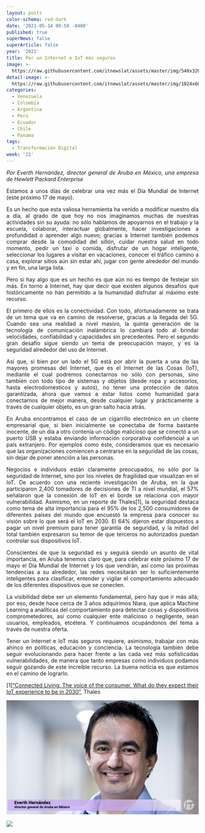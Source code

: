 ```yaml
---
layout: posts
color-schema: red-dark
date: '2021-05-14 09:50 -0400'
published: true
superNews: false
superArticle: false
year: '2021'
title: Por un Internet e IoT más seguros
image: >-
  https://raw.githubusercontent.com/itnewslat/assets/master/img/540x320/Everth-Hernandez-p.jpg
detail-image: >-
  https://raw.githubusercontent.com/itnewslat/assets/master/img/1024x680/Everth-Hernandez-g.jpg
categories:
  - Venezuela
  - Colombia
  - Argentina
  - Perú
  - Ecuador
  - Chile
  - Panama
tags:
  - Transformación Digital
week: '22'
---
```

<p style="text-align: justify;"><em>Por </em><em>Everth Hernández, director general de Aruba en México, una empresa de Hewlett Packard Enterprise</em></p>
<p style="text-align: justify;">Estamos a unos días de celebrar una vez más el Día Mundial de Internet (este próximo 17 de mayo).</p>
<p style="text-align: justify;">Es un hecho que esta valiosa herramienta ha venido a modificar nuestro día a día, al grado de que hoy no nos imaginamos muchas de nuestras actividades sin su ayuda: no sólo hablamos de apoyarnos en el trabajo y la escuela, colaborar, interactuar globalmente, hacer investigaciones a profundidad o aprender algo nuevo; gracias a Internet también podemos comprar desde la comodidad del sillón, cuidar nuestra salud en todo momento, pedir un taxi o comida, disfrutar de un hogar inteligente, seleccionar los lugares a visitar en vacaciones, conocer el tráfico camino a casa, explorar sitios aún sin estar ahí, jugar con gente alrededor del mundo y en fin, una larga lista.</p>
<p style="text-align: justify;">Pero si hay algo que es un hecho es que aún no es tiempo de festejar sin más. En torno a Internet, hay que decir que existen algunos desafíos que históricamente no han permitido a la humanidad disfrutar al máximo este recurso.</p>
<p style="text-align: justify;">El primero de ellos es la conectividad. Con todo, afortunadamente se trata de un tema que va en camino de resolverse, gracias a la llegada del 5G. Cuando sea una realidad a nivel masivo, la quinta generación de la tecnología de comunicación inalámbrica lo cambiará todo al brindar velocidades, confiabilidad y capacidades sin precedentes. Pero el segundo gran desafío sigue siendo un tema de preocupación mayor, y es la seguridad alrededor del uso de Internet.</p>
<p style="text-align: justify;">Así que, si bien por un lado el 5G está por abrir la puerta a una de las mayores promesas del Internet, que es el Internet de las Cosas (IoT), mediante el cual podremos conectarnos no sólo con personas, sino también con todo tipo de sistemas y objetos (desde ropa y accesorios, hasta electrodomésticos y autos), no tener una protección de datos garantizada, ahora que vamos a estar listos como humanidad para conectarnos de mejor manera, desde cualquier lugar y prácticamente a través de cualquier objeto, es un gran salto hacia atrás.</p>
<p style="text-align: justify;">En Aruba encontramos el caso de un cigarrillo electrónico en un cliente empresarial que, si bien inicialmente se conectaba de forma bastante inocente, de un día a otro contenía un código malicioso que se conectó a un puerto USB y estaba enviando información corporativa confidencial a un país extranjero. Por ejemplos como éste, consideramos que es necesario que las organizaciones comiencen a centrarse en la seguridad de las cosas, sin dejar de poner atención a las personas.</p>
<p style="text-align: justify;">Negocios e individuos están claramente preocupados, no sólo por la seguridad de Internet, sino por los niveles de fragilidad que visualizan en el IoT. De acuerdo con una reciente investigación de Aruba, en la que participaron 2,400 tomadores de decisiones de TI a nivel mundial, el 57% señalaron que la conexión de IoT en el borde se relaciona con mayor vulnerabilidad. Asimismo, en un reporte de Thales[1], la seguridad destaca como tema de alta importancia para el 95% de los 2,500 consumidores de diferentes países del mundo que encuestó la empresa para conocer su visión sobre lo que será el IoT en 2030. El 64% dijeron estar dispuestos a pagar un nivel premium para tener garantía de seguridad, y la mitad del total también expresaron su temor de que terceros no autorizados puedan controlar sus dispositivos IoT.</p>
<p style="text-align: justify;">Conscientes de que la seguridad es y seguirá siendo un asunto de vital importancia, en Aruba tenemos claro que, para celebrar este próximo 17 de mayo el Día Mundial de Internet y los que vendrán, así como las próximas tendencias a su alrededor, las redes necesitarán ser lo suficientemente inteligentes para clasificar, entender y vigilar el comportamiento adecuado de los diferentes dispositivos que se conecten.</p>
<p style="text-align: justify;">La visibilidad debe ser un elemento fundamental, pero hay que ir más allá; por eso, desde hace cerca de 3 años adquirimos Niara, que aplica Machine Learning a analíticas del comportamiento para detectar cosas y dispositivos comprometedores, así como cualquier ente malicioso o negligente, sean usuarios, empleados, etcétera. Y continuamos ocupándonos del tema a través de nuestra oferta.</p>
<p style="text-align: justify;">Tener un Internet e IoT más seguros requiere, asimismo, trabajar con más ahínco en políticas, educación y conciencia. La tecnología también debe seguir evolucionando para hacer frente a las cada vez más sofisticadas vulnerabilidades, de manera que tanto empresas como individuos podamos seguir gozando de este increíble recurso. La buena noticia es que estamos en el camino de lograrlo.</p>
<p style="text-align: justify;">[1]<a href="https://www.thalesgroup.com/sites/default/files/gemalto/iot-connected-living-2030.pdf">“Connected Living: The voice of the consumer. What do they expect their IoT experience to be in 2030”</a>, Thales</p>

![](https://raw.githubusercontent.com/itnewslat/assets/master/img/540x320/Everth-Hernandez-p.jpg)

<img src="https://tracker.metricool.com/c3po.jpg?hash=56f88a41e39ab42c063cc51676587a04"/>